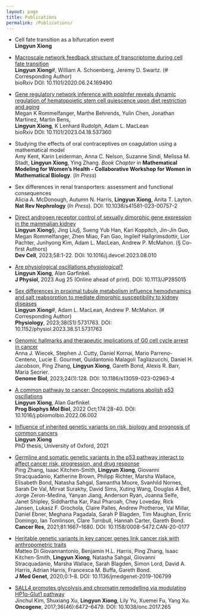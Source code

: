 ```yaml
---
layout: page
title: Publications
permalink: /Publications/
---
```


- Cell fate transition as a bifurcation event \
**Lingyun Xiong**

- [Macroscale network feedback structure of transcriptome during cell fate transition](https://doi.org/10.1101/2020.06.24.169490) \
**Lingyun Xiong**\#, William A. Schoenberg, Jeremy D. Swartz. (\# Corresponding Author) \
bioRxiv DOI: 10.1101/2020.06.24.169490

- [Gene regulatory network inference with popInfer reveals dynamic regulation of hematopoietic stem cell quiescence upon diet restriction and aging](https://www.biorxiv.org/content/10.1101/2023.04.18.537360v1) \
Megan K Rommelfanger, Marthe Behrends, Yulin Chen, Jonathan Martinez, Martin Bens, \
**Lingyun Xiong**, K Lenhard Rudolph, Adam L. MacLean \
bioRxiv DOI: 10.1101/2023.04.18.537360

- Studying the effects of oral contraceptives on coagulation using a mathematical model \
Amy Kent, Karin Leiderman, Anna C. Nelson, Suzanne Sindi, Melissa M. Stadt, **Lingyun Xiong**, Ying Zhang.
*Book Chapter* in **Mathematical Modeling for Women’s Health - Collaborative Workshop for Women in Mathematical Biology**. (*In Press*)

- Sex differences in renal transporters: assessment and functional consequences \
Alicia A. McDonough, Autumn N. Harris, **Lingyun Xiong**, Anita T. Layton. \
**Nat Rev Nephrology** (*In Press*). DOI: 10.1038/s41581-023-00757-2
  
- [Direct androgen receptor control of sexually dimorphic gene expression in the mammalian kidney](https://doi.org/10.1101/2023.05.06.539585) \
**Lingyun Xiong**§, Jing Liu§, Sueng Yub Han, Kari Koppitch, Jin-Jin Guo, Megan Rommelfanger, Zhen Miao, Fan Gao, Ingileif Hallgrimsdottir, Lior Pachter, Junhyong Kim, Adam L. MacLean, Andrew P. McMahon. (§ Co–first Authors) \
**Dev Cell**, 2023;58:1-22. DOI: 10.1016/j.devcel.2023.08.010

- [Are physiological oscillations *physiological*?](https://physoc.onlinelibrary.wiley.com/doi/10.1113/JP285015) \
**Lingyun Xiong**, Alan Garfinkel. \
**J Physiol**, 2023 Aug 25 (Online ahead of print). DOI: 10.1113/JP285015
  
- [Sex differences in proximal tubule metabolism influence hemodynamics and salt reabsorption to mediate dimorphic susceptibility to kidney diseases](https://journals.physiology.org/doi/abs/10.1152/physiol.2023.38.S1.5731763) \
**Lingyun Xiong**\#, Adam L. MacLean, Andrew P. McMahon. (\# Corresponding Author) \
**Physiology**, 2023;38(S1):5731763. DOI: 10.1152/physiol.2023.38.S1.5731763

- [Genomic hallmarks and therapeutic implications of G0 cell cycle arrest in cancer](https://genomebiology.biomedcentral.com/articles/10.1186/s13059-023-02963-4) \
Anna J. Wiecek, Stephen J. Cutty, Daniel Kornai, Mario Parreno-Centeno, Lucie E. Gourmet, Guidantonio Malagoli Tagliazucchi, Daniel H. Jacobson, Ping Zhang, **Lingyun Xiong**, Gareth Bond, Alexis R. Barr, Maria Secrier. \
**Genome Biol**, 2023;24(1):128.  DOI: 10.1186/s13059-023-02963-4

- [A common pathway to cancer: Oncogenic mutations abolish p53 oscillations](https://doi.org/10.1016/j.pbiomolbio.2022.06.002) \
**Lingyun Xiong**, Alan Garfinkel. \
**Prog Biophys Mol Biol**, 2022 Oct;174:28-40. DOI: 10.1016/j.pbiomolbio.2022.06.002

- [Influence of inherited genetic variants on risk, biology and prognosis of common cancers](https://ora.ox.ac.uk/objects/uuid:feb0efe8-d01c-4758-976a-fb3ac031f061) \
**Lingyun Xiong**\
PhD thesis, University of Oxford, 2021

- [Germline and somatic genetic variants in the p53 pathway interact to affect cancer risk, progression, and drug response](https://aacrjournals.org/cancerres/article/81/7/1667/670564/Germline-and-Somatic-Genetic-Variants-in-the-p53) \
Ping Zhang, Isaac Kitchen-Smith, **Lingyun Xiong**, Giovanni Stracquadanio, Katherine Brown, Philipp Richter, Marsha Wallace, Elisabeth Bond, Natasha Sahgal, Samantha Moore, Svanhild Nornes, Sarah De Val, Mirvat Surakhy, David Sims, Xuting Wang, Douglas A Bell, Jorge Zeron-Medina, Yanyan Jiang, Anderson Ryan, Joanna Selfe, Janet Shipley, Siddhartha Kar, Paul Pharoah, Chey Loveday, Rick Jansen, Lukasz F. Grochola, Claire Palles, Andrew Protheroe, Val Millar, Daniel Ebner, Meghana Pagadala, Sarah P Blagden, Tim Maughan, Enric Domingo, Ian Tomlinson, Clare Turnbull, Hannah Carter, Gareth Bond. \
**Cancer Res**, 2021;81:1667–1680. DOI: 10.1158/0008-5472.CAN-20-0177	

- [Heritable genetic variants in key cancer genes link cancer risk with anthropometric traits](https://pubmed.ncbi.nlm.nih.gov/32591342/) \
Matteo Di Giovannantonio, Benjamin H.L. Harris, Ping Zhang, Isaac Kitchen-Smith, **Lingyun Xiong**, Natasha Sahgal, Giovanni Stracquadanio, Marsha Wallace, Sarah Blagden, Simon Lord, David A. Harris, Adrian Harris, Francesca M. Buffa, Gareth Bond. \
**J Med Genet**, 2020;0:1–8. DOI: 10.1136/jmedgenet-2019-106799

- [SALL4 promotes glycolysis and chromatin remodelling via modulating HP1α-Glut1 pathway](https://www.nature.com/articles/onc2017265) \
Jinchul Kim, Shuxiang Xu, **Lingyun Xiong**, Lily Yu, Xuemei Fu, Yang Xu. \
**Oncogene**, 2017;36(46):6472–6479. DOI: 10.1038/onc.2017.265



